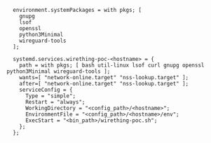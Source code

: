 
      environment.systemPackages = with pkgs; [
        gnupg
        lsof
        openssl
        python3Minimal
        wireguard-tools
      ];

      systemd.services.wirething-poc-<hostname> = {
        path = with pkgs; [ bash util-linux lsof curl gnupg openssl python3Minimal wireguard-tools ];
        wants=[ "network-online.target" "nss-lookup.target" ];
        after=[ "network-online.target" "nss-lookup.target" ];
        serviceConfig = {
          Type = "simple";
          Restart = "always";
          WorkingDirectory = "<config_path>/<hostname>";
          EnvironmentFile = "<config_path>/<hostname>/env";
          ExecStart = "<bin_path>/wirething-poc.sh";
        };
      };

